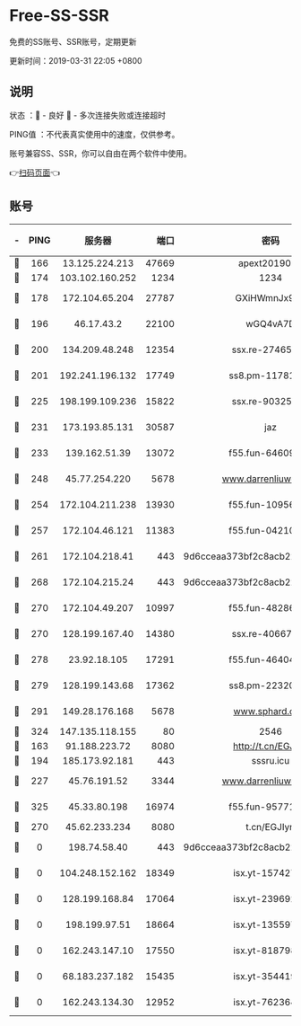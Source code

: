 # Free-SS-SSR

免费的SS账号、SSR账号，定期更新

更新时间：2019-03-31 22:05 +0800

## 说明

状态     ：🙂 - 良好 🙁 - 多次连接失败或连接超时

PING值   ：不代表真实使用中的速度，仅供参考。

账号兼容SS、SSR，你可以自由在两个软件中使用。

👉[扫码页面](https://liesauer.github.io/Free-SS-SSR/)👈

## 账号

|-|PING|服务器|端口|密码|加密方式|区域|
|:----:|:----:|:-----:|-----:|:----:|:----:|:----:|
|🙂|166|13.125.224.213|47669|apext2019001|chacha20|KR|
|🙂|174|103.102.160.252|1234|1234|rc4-md5|JP|
|🙂|178|172.104.65.204|27787|GXiHWmnJx94S|aes-256-cfb|JP|
|🙂|196|46.17.43.2|22100|wGQ4vA7D|aes-256-gcm|RU|
|🙂|200|134.209.48.248|12354|ssx.re-27465668|aes-256-cfb|US|
|🙂|201|192.241.196.132|17749|ss8.pm-11781750|aes-256-cfb|US|
|🙂|225|198.199.109.236|15822|ssx.re-90325864|aes-256-cfb|US|
|🙂|231|173.193.85.131|30587|jaz|aes-256-cfb|US|
|🙂|233|139.162.51.39|13072|f55.fun-64609790|aes-256-cfb|SG|
|🙂|248|45.77.254.220|5678|www.darrenliuwei.com|aes-256-cfb|SG|
|🙂|254|172.104.211.238|13930|f55.fun-10956587|aes-256-cfb|US|
|🙂|257|172.104.46.121|11383|f55.fun-04210255|aes-256-cfb|SG|
|🙂|261|172.104.218.41|443|9d6cceaa373bf2c8acb22e60b6a58be6|aes-256-cfb|US|
|🙂|268|172.104.215.24|443|9d6cceaa373bf2c8acb22e60b6a58be6|aes-256-cfb|US|
|🙂|270|172.104.49.207|10997|f55.fun-48286538|aes-256-cfb|SG|
|🙂|270|128.199.167.40|14380|ssx.re-40667368|aes-256-cfb|SG|
|🙂|278|23.92.18.105|17291|f55.fun-46404698|aes-256-cfb|US|
|🙂|279|128.199.143.68|17362|ss8.pm-22320506|aes-256-cfb|SG|
|🙂|291|149.28.176.168|5678|www.sphard.com|aes-256-cfb|AU|
|🙂|324|147.135.118.155|80|2546|chacha20|US|
|🙂|163|91.188.223.72|8080|http://t.cn/EGJIyrl|rc4-md5|RU|
|🙂|194|185.173.92.181|443|sssru.icu|rc4-md5|RU|
|🙂|227|45.76.191.52|3344|www.darrenliuwei.com|aes-256-cfb|JP|
|🙂|325|45.33.80.198|16974|f55.fun-95771159|aes-256-cfb|US|
|🙁|270|45.62.233.234|8080|t.cn/EGJIyrl|rc4-md5|CA|
|🙁|0|198.74.58.40|443|9d6cceaa373bf2c8acb22e60b6a58be6|aes-256-cfb|US|
|🙁|0|104.248.152.162|18349|isx.yt-15742711|aes-256-cfb|SG|
|🙁|0|128.199.168.84|17064|isx.yt-23969273|aes-256-cfb|SG|
|🙁|0|198.199.97.51|18664|isx.yt-13559717|aes-256-cfb|US|
|🙁|0|162.243.147.10|17550|isx.yt-81879846|aes-256-cfb|US|
|🙁|0|68.183.237.182|15435|isx.yt-35441993|aes-256-cfb|SG|
|🙁|0|162.243.134.30|12952|isx.yt-76236422|aes-256-cfb|US|

